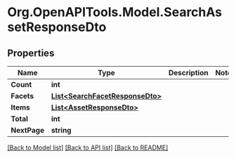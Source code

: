 # Org.OpenAPITools.Model.SearchAssetResponseDto

## Properties

Name | Type | Description | Notes
------------ | ------------- | ------------- | -------------
**Count** | **int** |  | 
**Facets** | [**List&lt;SearchFacetResponseDto&gt;**](SearchFacetResponseDto.md) |  | 
**Items** | [**List&lt;AssetResponseDto&gt;**](AssetResponseDto.md) |  | 
**Total** | **int** |  | 
**NextPage** | **string** |  | 

[[Back to Model list]](../../README.md#documentation-for-models) [[Back to API list]](../../README.md#documentation-for-api-endpoints) [[Back to README]](../../README.md)

